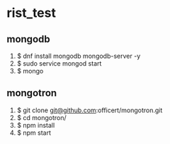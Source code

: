 # rist_test

## mongodb
1. $ dnf install mongodb mongodb-server -y
2. $ sudo service mongod start
3. $ mongo

## mongotron
1. $ git clone git@github.com:officert/mongotron.git
2. $ cd mongotron/
3. $ npm install
4. $ npm start


